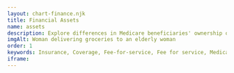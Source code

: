 ```yaml
---
layout: chart-finance.njk
title: Financial Assets
name: assets
description: Explore differences in Medicare beneficiaries' ownership of various financial assets.
imgAlt: Woman delivering groceries to an elderly woman
order: 1
keywords: Insurance, Coverage, Fee-for-service, Fee for service, Medicare Advantage, MA, Chronic, Sex, Gender, Age, Language, English, Income, Race, Ethnicity, Dual eligible, Dual, Dually eligible, Geography, Urban, Rural, Region, Metropolitan, Health status, Disability, Home, House, Bank, Retirement, Savings, Social Security, Supplemental Security Income, SSI, Pension, Financial security, Cost, Costs, Money, Finance, Finances
iframe:
---
```

